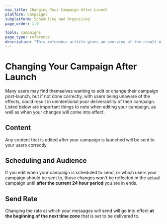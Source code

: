 ```yaml
---
nav_title: Changing Your Campaign After Launch
platform: Campaigns
subplatform: Scheduling and Organizing
page_order: 1.9

tools: campaigns
page_type: reference
description: "This reference article gives an overview of the result of editing certain aspects of a campaign post-launch."
---
```


# Changing Your Campaign After Launch

Many users may find themselves wanting to edit or change their campaign post-launch, but if not done correctly, with users being unaware of the effects, could result in unintentional poor deliverability of their campaign. Listed below are important things to note when editing your campaign, as well as when your changes will come into effect.

## Content

Any content that is edited after your campaign is launched will be sent to your users correctly.

## Scheduling and Audience

If you edit when your campaign is scheduled to send, or which users your campaign should be sent to, those changes won't be reflected in the actual campaign until __after the current 24 hour period__ you are in ends.

## Send Rate

Changing the rate at which your messages will send will go into effect __at the beginning of the next time zone__ that is set to be delivered to.